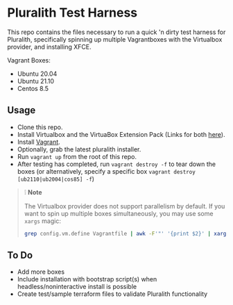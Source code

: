 # Pluralith Test Harness

This repo contains the files necessary to run a quick 'n dirty test harness for Pluralith, specifically spinning up multiple Vagrantboxes with the Virtualbox provider, and installing XFCE.

Vagrant Boxes:

* Ubuntu 20.04
* Ubuntu 21.10
* Centos 8.5


## Usage

* Clone this repo.
* Install Virtualbox and the VirtuaBox Extension Pack (Links for both [here](https://www.virtualbox.org/wiki/Downloads)).
* Install [Vagrant](https://www.vagrantup.com/docs/installation).
* Optionally, grab the latest pluralith installer.
* Run `vagrant up` from the root of this repo.
* After testing has completed, run `vagrant destroy -f` to tear down the boxes (or alternatively, specify a specific box `vagrant destroy [ub2110|ub2004|cos85] -f`)

> :grey_exclamation: **Note**
>
> The Virtualbox provider does not support parallelism by default. If you want to spin up multiple boxes simultaneously, you may use some `xargs` magic:
> ```bash
> grep config.vm.define Vagrantfile | awk -F'"' '{print $2}' | xargs -P2 -I {} vagrant up {}
> ```

## To Do

* Add more boxes
* Include installation with bootstrap script(s) when headless/noninteractive install is possible
* Create test/sample terraform files to validate Pluralith functionality